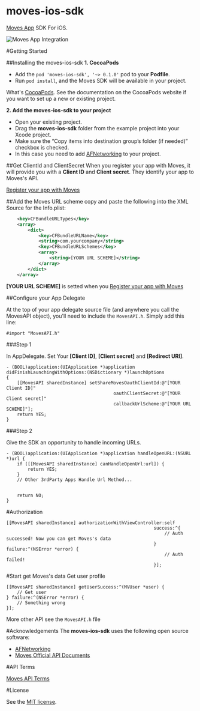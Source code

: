 moves-ios-sdk
=============
[Moves App](http://moves-app.com) SDK For iOS. 

![Moves App Integration](https://dev.moves-app.com/assets/images/moves-api.png)

#Getting Started

##Installing the moves-ios-sdk
**1. CocoaPods**

- Add the ``pod 'moves-ios-sdk', '~> 0.1.0'`` pod to your **Podfile**. 
- Run ``pod install``, and the Moves SDK will be available in your project.

What's [CocoaPods](http://cocoapods.org/).
See the documentation on the CocoaPods website if you want to set up a new or existing project.

**2. Add the moves-ios-sdk to your project**
- Open your existing project.
- Drag the **moves-ios-sdk** folder from the example project into your Xcode project.
- Make sure the “Copy items into destination group’s folder (if needed)” checkbox is checked.
- In this case you need to add [AFNetworking](https://github.com/AFNetworking/AFNetworking) to your project.

##Get ClientId and ClientSecret
When you register your app with Moves, it will provide you with a **Client ID** and **Client secret**. They identify your app to Moves's API. 

[Register your app with Moves](https://dev.moves-app.com/clients)

##Add the Moves URL scheme
copy and paste the following into the XML Source for the Info.plist:
```Xml
    <key>CFBundleURLTypes</key>
    <array>
        <dict>
            <key>CFBundleURLName</key>
            <string>com.yourcompany</string>
            <key>CFBundleURLSchemes</key>
            <array>
                <string>[YOUR URL SCHEME]</string>
            </array>
        </dict>
    </array>
```
**[YOUR URL SCHEME]** is setted when you [Register your app with Moves](https://dev.moves-app.com/clients)

##Configure your App Delegate

At the top of your app delegate source file (and anywhere you call the MovesAPI object), you'll need to include the ``MovesAPI.h``.  Simply add this line:

``#import "MovesAPI.h"``

###Step 1

In AppDelegate. Set Your **[Client ID]**, **[Client secret]** and **[Redirect URI]**.
```Objc
- (BOOL)application:(UIApplication *)application didFinishLaunchingWithOptions:(NSDictionary *)launchOptions
{
    [[MovesAPI sharedInstance] setShareMovesOauthClientId:@"[YOUR Client ID]"
                                        oauthClientSecret:@"[YOUR Client secret]"
                                        callbackUrlScheme:@"[YOUR URL SCHEME]"];
    return YES;
}
```
###Step 2

Give the SDK an opportunity to handle incoming URLs. 
```Objc
- (BOOL)application:(UIApplication *)application handleOpenURL:(NSURL *)url {
    if ([[MovesAPI sharedInstance] canHandleOpenUrl:url]) {
        return YES;
    }
    // Other 3rdParty Apps Handle Url Method...
    
    
    return NO;
}
```
#Authorization 
```Objc
[[MovesAPI sharedInstance] authorizationWithViewController:self
                                                       success:^{
                                                           // Auth successed! Now you can get Moves's data
                                                       } failure:^(NSError *error) {
                                                           // Auth failed!
                                                       }];
```
#Start get Moves's data
Get user profile
```Objc
[[MovesAPI sharedInstance] getUserSuccess:^(MVUser *user) {
    // Get user
} failure:^(NSError *error) {
    // Something wrong
}];
```
More other API see the ``MovesAPI.h`` file

#Acknowledgements
The **moves-ios-sdk** uses the following open source software:

- [AFNetworking](https://github.com/AFNetworking/AFNetworking)
- [Moves Official API Documents](https://dev.moves-app.com/)

#API Terms

[Moves API Terms](https://dev.moves-app.com/docs/terms_summary)

#License

See the [MIT license](https://github.com/vitoziv/moves-ios-sdk/blob/master/LICENSE).
